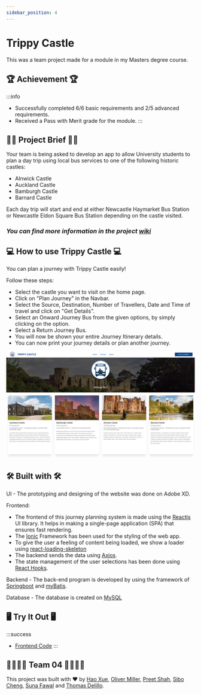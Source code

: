```yaml
---
sidebar_position: 4
---
```


# Trippy Castle
This was a team project made for a module in my Masters degree course.

## 🏆 Achievement 🏆
:::info
- Successfully completed 6/6 basic requirements and 2/5 advanced requirements.
- Received a Pass with Merit grade for the module.
:::


## 👩‍🏫 Project Brief 👩‍🏫
Your team is being asked to develop an app to allow University students to plan a day trip using local bus services to one of the following historic castles:
- Alnwick Castle
- Auckland Castle
- Bamburgh Castle
- Barnard Castle

Each day trip will start and end at either Newcastle Haymarket Bus Station or Newcastle Eldon Square Bus Station depending on the castle visited.

### *You can find more information in the project [wiki](https://github.com/shahpreetk/trippycastle/wiki)*

## 💻 How to use Trippy Castle 💻
You can plan a journey with Trippy Castle easily!

Follow these steps:

 - Select the castle you want to visit on the home page.
 - Click on "Plan Journey" in the Navbar.
 - Select the Source, Destination, Number of Travellers, Date and Time of travel and click on "Get Details".
 - Select an Onward Journey Bus from the given options, by simply clicking on the option.
 - Select a Return Journey Bus.
 - You will now be shown your entire Journey Itinerary details.
 - You can now print your journey details or plan another journey.

![Trippy Castle Homepage](./img/trippycastle.png)

## 🛠 Built with 🛠

UI - The prototyping and designing of the website was done on Adobe XD.

Frontend:
 - The frontend of this journey planning system is made using the [Reactjs](https://react.dev/) UI library. It helps in making a single-page application (SPA) that ensures fast rendering.
 - The [Ionic](https://ionicframework.com/) Framework has been used for the styling of the web app.
 - To give the user a feeling of content being loaded, we show a loader using [react-loading-skeleton](https://www.npmjs.com/package/react-loading-skeleton)
 - The backend sends the data using [Axios](https://axios-http.com/docs/intro).
 - The state management of the user selections has been done using [React Hooks](https://react.dev/reference/react/hooks).

Backend - The back-end program is developed by using the framework of [Springboot](https://spring.io/projects/spring-boot) and [myBatis](https://mybatis.org/mybatis-3/).

Database - The database is created on [MySQL](https://www.mysql.com/)

## 🖥 Try It Out 🖥
:::success
  - [Frontend Code](https://github.com/shahpreetk/trippycastle)
:::

## 🧑‍💻👩‍💻 Team 04 🧑‍💻👩‍💻

This project was built with ❤️ by [Hao Xue](https://github.com/Xuehao0627), [Oliver Miller](https://github.com/c1026092), [Preet Shah](https://github.com/shahpreetk), [Sibo Cheng](https://github.com/SiboUK), [Suna Fawal](https://github.com/SunaFawal) and [Thomas Delillo](https://github.com/ThomasDeLillo99).